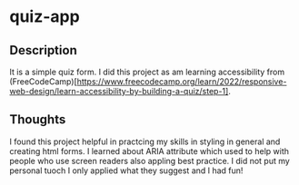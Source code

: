 # quiz-app
## Description
It is a simple quiz form.
I did this project as am learning accessibility from (FreeCodeCamp)[https://www.freecodecamp.org/learn/2022/responsive-web-design/learn-accessibility-by-building-a-quiz/step-1]. 
## Thoughts
I found this project helpful in practcing my skills in styling in general and creating html forms.
I learned about ARIA attribute which used to help with people who use screen readers also appling best practice.
I did not put my personal tuoch I only applied what they suggest and I had fun!
